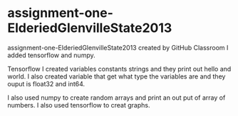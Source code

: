 # assignment-one-ElderiedGlenvilleState2013
assignment-one-ElderiedGlenvilleState2013 created by GitHub Classroom
I added tensorflow and numpy. 

Tensorflow I created variables constants strings and they print out hello and world. 
I also created variable that get what type the variables are and they ouput is float32 and int64.

I also used numpy to create random arrays and print an out put of array of numbers. I also used tensorflow to creat graphs. 
